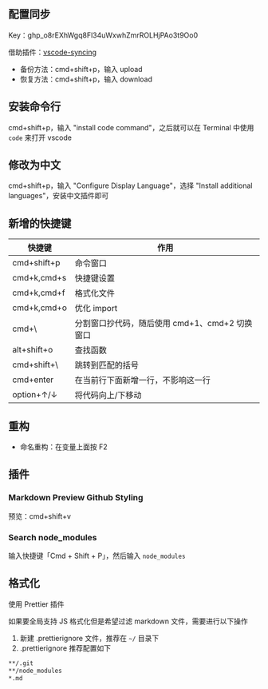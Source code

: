 ## 配置同步
Key：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

借助插件：[vscode-syncing](https://github.com/nonoroazoro/vscode-syncing/blob/master/README.zh-CN.md)

+ 备份方法：cmd+shift+p，输入 upload
+ 恢复方法：cmd+shift+p，输入 download

## 安装命令行
cmd+shift+p，输入 "install code command"，之后就可以在 Terminal 中使用 `code` 来打开 vscode

## 修改为中文
cmd+shift+p，输入 "Configure Display Language"，选择 "Install additional languages"，安装中文插件即可

## 新增的快捷键
| 快捷键 | 作用 |
|  ----  | ----  |
| cmd+shift+p | 命令窗口 |
| cmd+k,cmd+s | 快捷键设置 |
| cmd+k,cmd+f | 格式化文件 |
| cmd+k,cmd+o | 优化 import |
| cmd+\ | 分割窗口抄代码，随后使用 cmd+1、cmd+2 切换窗口 |
| alt+shift+o | 查找函数 |
| cmd+shift+\ | 跳转到匹配的括号 |
| cmd+enter | 在当前行下面新增一行，不影响这一行 |1
| option+↑/↓ | 将代码向上/下移动 |


## 重构
+ 命名重构：在变量上面按 F2

## 插件

### Markdown Preview Github Styling
预览：cmd+shift+v

### Search node_modules
输入快捷键「Cmd + Shift + P」，然后输入 `node_modules`


## 格式化
使用 Prettier 插件

如果要全局支持 JS 格式化但是希望过滤 markdown 文件，需要进行以下操作

1. 新建 .prettierignore 文件，推荐在 `~/` 目录下
2. .prettierignore 推荐配置如下

```sh
**/.git
**/node_modules
*.md
```

